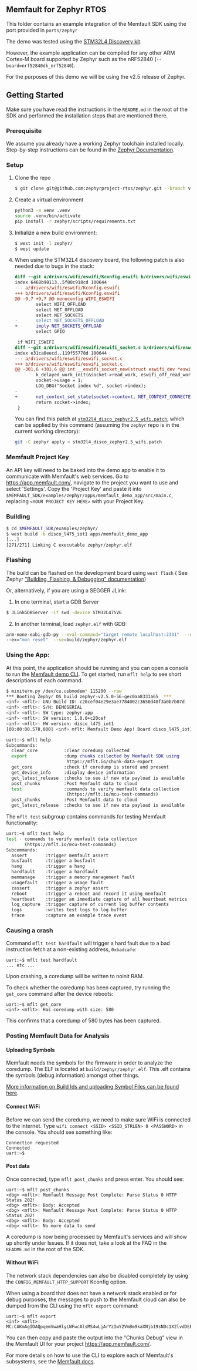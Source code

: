 ## Memfault for Zephyr RTOS

This folder contains an example integration of the Memfault SDK using the port
provided in `ports/zephyr`

The demo was tested using the
[STM32L4 Discovery kit](https://www.st.com/en/evaluation-tools/b-l475e-iot01a.html).

However, the example application can be compiled for any other ARM Cortex-M
board supported by Zephyr such as the nRF52840 (`--board=nrf52840dk_nrf52840`).

For the purposes of this demo we will be using the v2.5 release of Zephyr.

## Getting Started

Make sure you have read the instructions in the `README.md` in the root of the
SDK and performed the installation steps that are mentioned there.

### Prerequisite

We assume you already have a working Zephyr toolchain installed locally.
Step-by-step instructions can be found in the
[Zephyr Documentation](https://docs.zephyrproject.org/2.5.0/getting_started/index.html#build-hello-world).

### Setup

1. Clone the repo

   ```bash
   $ git clone git@github.com:zephyrproject-rtos/zephyr.git --branch v2.5-branch zephyr
   ```

2. Create a virtual environment

   ```bash
   python3 -m venv .venv
   source .venv/bin/activate
   pip install -r zephyr/scripts/requirements.txt
   ```

3. Initialize a new build environment:

   ```bash
   $ west init -l zephyr/
   $ west update
   ```

4. When using the STM32L4 discovery board, the following patch is also needed
   due to bugs in the stack:

   ```diff
   diff --git a/drivers/wifi/eswifi/Kconfig.eswifi b/drivers/wifi/eswifi/Kconfig.eswifi
   index 6468b98113..5f80c918cd 100644
   --- a/drivers/wifi/eswifi/Kconfig.eswifi
   +++ b/drivers/wifi/eswifi/Kconfig.eswifi
   @@ -9,7 +9,7 @@ menuconfig WIFI_ESWIFI
           select WIFI_OFFLOAD
           select NET_OFFLOAD
           select NET_SOCKETS
   -       select NET_SOCKETS_OFFLOAD
   +       imply NET_SOCKETS_OFFLOAD
           select GPIO

    if WIFI_ESWIFI
   diff --git a/drivers/wifi/eswifi/eswifi_socket.c b/drivers/wifi/eswifi/eswifi_socket.c
   index e31ca0eecd..119f55778d 100644
   --- a/drivers/wifi/eswifi/eswifi_socket.c
   +++ b/drivers/wifi/eswifi/eswifi_socket.c
   @@ -301,6 +301,6 @@ int __eswifi_socket_new(struct eswifi_dev *eswifi, int family, int type,
           k_delayed_work_init(&socket->read_work, eswifi_off_read_work);
           socket->usage = 1;
           LOG_DBG("Socket index %d", socket->index);
   -
   +       net_context_set_state(socket->context, NET_CONTEXT_CONNECTED);
           return socket->index;
    }
   ```

   You can find this patch at
   [`stm32l4_disco_zephyr2.5_wifi.patch`](./stm32l4_disco_zephyr2.5_wifi.patch),
   which can be applied by this command (assuming the `zephyr` repo is in the
   current working directory):

   ```bash
   git -C zephyr apply < stm32l4_disco_zephyr2.5_wifi.patch
   ```

### Memfault Project Key

An API key will need to be baked into the demo app
to enable it to communicate with Memfault's web services. Go to
https://app.memfault.com/, navigate to the project you want to use and select
'Settings'. Copy the 'Project Key' and paste it into
`$MEMFAULT_SDK/examples/zephyr/apps/memfault_demo_app/src/main.c`, replacing
`<YOUR PROJECT KEY HERE>` with your Project Key.

### Building

```bash
$ cd $MEMFAULT_SDK/examples/zephyr/
$ west build -b disco_l475_iot1 apps/memfault_demo_app
[...]
[271/271] Linking C executable zephyr/zephyr.elf
```

### Flashing

The build can be flashed on the development board using `west flash` ( See
Zephyr
["Building, Flashing, & Debugging" documentation](https://docs.zephyrproject.org/2.5.0/guides/west/build-flash-debug.html?highlight=building%20flashing#flashing-west-flash))

Or, alternatively, if you are using a SEGGER JLink:

1. In one terminal, start a GDB Server

```bash
$ JLinkGDBServer -if swd -device STM32L475VG
```

2. In another terminal, load `zephyr.elf` with GDB:

```bash
arm-none-eabi-gdb-py --eval-command="target remote localhost:2331"  --ex="mon reset" --ex="load"
--ex="mon reset"  --se=build/zephyr/zephyr.elf
```

### Using the App:

At this point, the application should be running and you can open a console
to run the [Memfault demo CLI](https://mflt.io/demo-cli). To get started, run `mflt help` to
see short descriptions of each command.

```bash
$ miniterm.py /dev/cu.usbmodem* 115200 --raw
*** Booting Zephyr OS build zephyr-v2.5.0-56-gec0aa8331a65  ***
<inf> <mflt>: GNU Build ID: c20cef04e29e3ae7784002c3650d48f3a0b7b07d
<inf> <mflt>: S/N: DEMOSERIAL
<inf> <mflt>: SW type: zephyr-app
<inf> <mflt>: SW version: 1.0.0+c20cef
<inf> <mflt>: HW version: disco_l475_iot1
[00:00:00.578,000] <inf> mflt: Memfault Demo App! Board disco_l475_iot1

uart:~$ mflt help
Subcommands:
  clear_core          :clear coredump collected
  export              :dump chunks collected by Memfault SDK using
                       https://mflt.io/chunk-data-export
  get_core            :check if coredump is stored and present
  get_device_info     :display device information
  get_latest_release  :checks to see if new ota payload is available
  post_chunks         :Post Memfault data to cloud
  test                :commands to verify memfault data collection
                       (https://mflt.io/mcu-test-commands)
  post_chunks         :Post Memfault data to cloud
  get_latest_release  :checks to see if new ota payload is available
```

The `mflt test` subgroup contains commands for testing Memfault functionality:

```bash
uart:~$ mflt test help
test - commands to verify memfault data collection
       (https://mflt.io/mcu-test-commands)
Subcommands:
  assert       :trigger memfault assert
  busfault     :trigger a busfault
  hang         :trigger a hang
  hardfault    :trigger a hardfault
  memmanage    :trigger a memory management fault
  usagefault   :trigger a usage fault
  zassert      :trigger a zephyr assert
  reboot       :trigger a reboot and record it using memfault
  heartbeat    :trigger an immediate capture of all heartbeat metrics
  log_capture  :trigger capture of current log buffer contents
  logs         :writes test logs to log buffer
  trace        :capture an example trace event
```

### Causing a crash

Command `mflt test hardfault` will trigger a hard fault due to a bad instruction fetch
at a non-existing address, `0xbadcafe`:

```
uart:~$ mflt test hardfault
... etc ...
```

Upon crashing, a coredump will be written to noinit RAM.

To check whether the coredump has been captured, try running the `get_core`
command after the device reboots:

```
uart:~$ mflt get_core
<inf> <mflt>: Has coredump with size: 580
```

This confirms that a coredump of 580 bytes has been captured.

### Posting Memfault Data for Analysis

#### Uploading Symbols

Memfault needs the symbols for the firmware in order to analyze the coredump.
The ELF is located at `build/zephyr/zephyr.elf`. This .elf contains the symbols
(debug information) amongst other things.

[More information on Build Ids and uploading Symbol Files can be found here](https://mflt.io/symbol-file-build-ids).

#### Connect WiFi

Before we can send the coredump, we need to make sure WiFi is connected to the
internet. Type `wifi connect <SSID> <SSID_STRLEN> 0 <PASSWORD>` in the console.
You should see something like:

```
Connection requested
Connected
uart:~$
```

#### Post data

Once connected, type `mflt post_chunks` and press enter. You should see:

```
uart:~$ mflt post_chunks
<dbg> <mflt>: Memfault Message Post Complete: Parse Status 0 HTTP Status 202!
<dbg> <mflt>: Body: Accepted
<dbg> <mflt>: Memfault Message Post Complete: Parse Status 0 HTTP Status 202!
<dbg> <mflt>: Body: Accepted
<dbg> <mflt>: No more data to send
```

A coredump is now being processed by Memfault's services and will show up
shortly under Issues. If it does not, take a look at the FAQ in the `README.md`
in the root of the SDK.

#### Without WiFi

The network stack dependencies can also be disabled completely by using the
`CONFIG_MEMFAULT_HTTP_SUPPORT` Kconfig option.

When using a board that does not have a network stack enabled or for debug
purposes, the messages to push to the Memfault cloud can also be dumped from the
CLI using the `mflt export` command:

```
uart:~$ mflt export
<inf> <mflt>: MC:CAKmAgIDAQpqemVwaHlyLWFwcAlsMS4wLjArYzIwY2VmBm9kaXNjb19sNDc1X2lvdDEEogECBQD8Fw==:
```

You can then copy and paste the output into the "Chunks Debug" view in the
Memfault UI for your project https://app.memfault.com/.

For more details on how to use the CLI to explore each of Memfault's subsystems, see the [Memfault docs](https://mflt.io/demo-cli).
